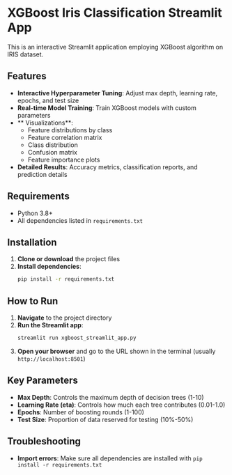 #  XGBoost Iris Classification Streamlit App

This is an interactive Streamlit application employing XGBoost algorithm on IRIS dataset. 

##  Features

- **Interactive Hyperparameter Tuning**: Adjust max depth, learning rate, epochs, and test size
- **Real-time Model Training**: Train XGBoost models with custom parameters
- ** Visualizations**: 
  - Feature distributions by class
  - Feature correlation matrix
  - Class distribution
  - Confusion matrix
  - Feature importance plots
- **Detailed Results**: Accuracy metrics, classification reports, and prediction details

##  Requirements

- Python 3.8+
- All dependencies listed in `requirements.txt`

## Installation

1. **Clone or download** the project files
2. **Install dependencies**:
   ```bash
   pip install -r requirements.txt
   ```

##  How to Run

1. **Navigate** to the project directory
2. **Run the Streamlit app**:
   ```bash
   streamlit run xgboost_streamlit_app.py
   ```
3. **Open your browser** and go to the URL shown in the terminal (usually `http://localhost:8501`)


##  Key Parameters

- **Max Depth**: Controls the maximum depth of decision trees (1-10)
- **Learning Rate (eta)**: Controls how much each tree contributes (0.01-1.0)
- **Epochs**: Number of boosting rounds (1-100)
- **Test Size**: Proportion of data reserved for testing (10%-50%)

##  Troubleshooting

- **Import errors**: Make sure all dependencies are installed with `pip install -r requirements.txt`





